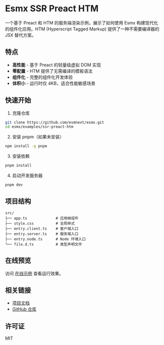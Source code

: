 # Esmx SSR Preact HTM

一个基于 Preact 和 HTM 的服务端渲染示例，展示了如何使用 Esmx 构建现代化的组件化应用。HTM (Hyperscript Tagged Markup) 提供了一种不需要编译器的 JSX 替代方案。

## 特点

- **高性能** - 基于 Preact 的轻量级虚拟 DOM 实现
- **零配置** - HTM 提供了无需编译的模板语法
- **组件化** - 完整的组件化开发体验
- **体积小** - 运行时仅 4KB，适合性能敏感场景

## 快速开始

1. 克隆仓库
```bash
git clone https://github.com/esmnext/esmx.git
cd esmx/examples/ssr-preact-htm
```

2. 安装 pnpm（如果未安装）
```bash
npm install -g pnpm
```

3. 安装依赖
```bash
pnpm install
```

4. 启动开发服务器
```bash
pnpm dev
```

## 项目结构

```
src/
├── app.ts             # 应用根组件
├── style.css          # 全局样式
├── entry.client.ts    # 客户端入口
├── entry.server.ts    # 服务端入口
├── entry.node.ts      # Node 环境入口
└── file.d.ts          # 类型声明文件
```

## 在线预览

访问 [在线示例](https://esmx.dev/ssr-preact-htm/) 查看运行效果。

## 相关链接

- [项目文档](https://esmx.dev/)
- [GitHub 仓库](https://github.com/esmnext/esmx)

## 许可证

MIT